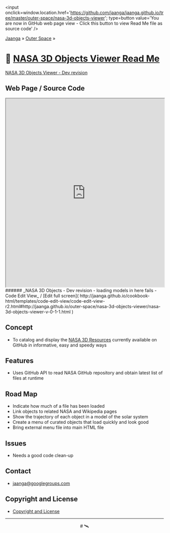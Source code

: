 
<span style=display:none; >[You are now in a GitHub source code view - click this link to view this read me file as a web page]( http://jaanga.github.io/outer-space/nasa-3d-objects-viewer/index.html "View file as a web page." ) </span>
<input onclick=window.location.href='https://github.com/jaanga/jaanga.github.io/tree/master/outer-space/nasa-3d-objects-viewer'; type=button value='You are now in GitHub web page view - Click this button to view Read Me file as source code'  />

[Jaanga]( http://jaanga.github.io/ ) » [Outer Space]( http://jaanga.github.io/outer-space ) »

🚀 [NASA 3D Objects Viewer Read Me]( index.html )
===

[NASA 3D Objects Viewer - Dev revision]( http://jaanga.github.io/outer-space/nasa-3d-objects-viewer/dev/index.html )  

## Web Page / Source Code

<iframe class=ifr src=http://jaanga.github.io/cookbook-html/templates/code-edit-view/code-edit-view-r2.html#http://jaanga.github.io/outer-space//nasa-3d-objects-viewer/nasa-3d-objects-viewer-v-0-1-1.html width=100% height=600px ></iframe>  
###### _NASA 3D Objects - Dev revision - loading models in here fails - Code Edit View_ /  [Edit full screen]( http://jaanga.github.io/cookbook-html/templates/code-edit-view/code-edit-view-r2.html#http://jaanga.github.io/outer-space/nasa-3d-objects-viewer/nasa-3d-objects-viewer-v-0-1-1.html  )


## Concept

* To catalog and display the [NASA 3D Resources]( https://github.com/nasa/NASA-3D-Resources ) currently available on GitHub in informative, easy and speedy ways


## Features

* Uses GitHub API to read NASA GitHub repository and obtain latest list of files at runtime


## Road Map

* Indicate how much of a file has been loaded
* Link objects to related NASA and Wikipedia pages
* Show the trajectory of each object in a model of the solar system
* Create a menu of curated objects that load quickly and look good
* Bring external menu file into main HTML file

## Issues

* Needs a good code clean-up

## Contact

* jaanga@googlegroups.com

## Copyright and License

* [Copyright and License]( http://jaanga.github.io/#http://jaanga.github.io/jaanga-copyright-and-mit-license.md ) 

***

<center title="dingbat" >
# <a href=javascript:window.scrollTo(0,0); style=text-decoration:none; >🛰</a>
</center>

